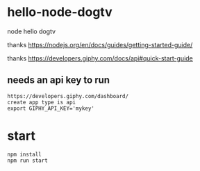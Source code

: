 # hello-node-dogtv
node hello dogtv


thanks https://nodejs.org/en/docs/guides/getting-started-guide/

thanks https://developers.giphy.com/docs/api#quick-start-guide

## needs an api key to run
```
https://developers.giphy.com/dashboard/
create app type is api
export GIPHY_API_KEY='mykey'
```
# start
```
npm install
npm run start
```

